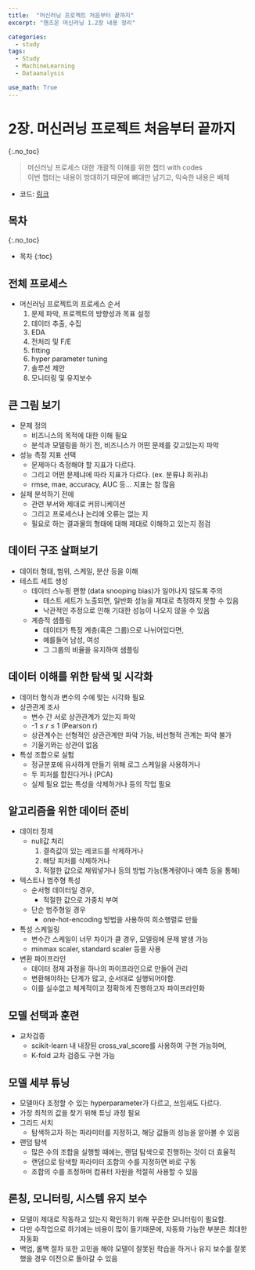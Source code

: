 ```yaml
---
title:  "머신러닝 프로젝트 처음부터 끝까지"
excerpt: "핸즈온 머신러닝 1.2장 내용 정리"

categories:
  - study
tags:
  - Study
  - MachineLearning
  - Dataanalysis

use_math: True
---
```


# 2장. 머신러닝 프로젝트 처음부터 끝까지
{:.no_toc}
> 머신러닝 프로세스 대한 개괄적 이해를 위한 챕터 with codes  
이번 챕터는 내용이 방대하기 때문에 뼈대만 남기고, 익숙한 내용은 배제

- 코드: [링크](https://github.com/Sean-Parkk/hands_on_ML_2/blob/master/code/%ED%95%B8%EC%A6%88%EC%98%A8%EB%A8%B8%EC%8B%A0%EB%9F%AC%EB%8B%9D_1%EB%B6%80_2%EC%9E%A5.ipynb)

## 목차
{:.no_toc}

* 목차
{:toc}

## 전체 프로세스

- 머신러닝 프로젝트의 프로세스 순서
    1. 문제 파악, 프로젝트의 방향성과 목표 설정
    2. 데이터 추출, 수집
    3. EDA
    4. 전처리 및 F/E
    5. fitting
    6. hyper parameter tuning
    7. 솔루션 제안
    8. 모니터링 및 유지보수

## 큰 그림 보기

- 문제 정의
    - 비즈니스의 목적에 대한 이해 필요
    - 분석과 모델링을 하기 전, 비즈니스가 어떤 문제를 갖고있는지 파악
- 성능 측정 지표 선택
    - 문제마다 측정해야 할 지표가 다르다.
    - 그리고 어떤 문제냐에 따라 지표가 다르다. (ex. 분류냐 회귀냐)
    - rmse, mae, accuracy, AUC 등... 지표는 참 많음
- 실제 분석하기 전에
    - 관련 부서와 제대로 커뮤니케이션
    - 그리고 프로세스나 논리에 오류는 없는 지
    - 필요로 하는 결과물의 형태에 대해 제대로 이해하고 있는지 점검

## 데이터 구조 살펴보기

- 데이터 형태, 범위, 스케일, 분산 등을 이해
- 테스트 세트 생성
    - 데이터 스누핑 편향 (data snooping bias)가 일어나지 않도록 주의
        - 테스트 세트가 노출되면, 일반화 성능을 제대로 측정하지 못할 수 있음
        - 낙관적인 추정으로 인해 기대한 성능이 나오지 않을 수 있음
    - 계층적 샘플링
        - 데이터가 특정 계층(혹은 그룹)으로 나뉘어있다면,
        - 예를들어 남성, 여성
        - 그 그룹의 비율을 유지하여 샘플링

## 데이터 이해를 위한 탐색 및 시각화

- 데이터 형식과 변수의 수에 맞는 시각화 필요
- 상관관계 조사
    - 변수 간 서로 상관관계가 있는지 파악
    - -1 ≤ $r$ ≤ 1 (Pearson r)
    - 상관계수는 선형적인 상관관계만 파악 가능, 비선형적 관계는 파악 불가
    - 기울기와는 상관이 없음
- 특성 조합으로 실험
    - 정규분포에 유사하게 만들기 위해 로그 스케일을 사용하거나
    - 두 피처를 합친다거나 (PCA)
    - 실제 필요 없는 특성을 삭제하거나 등의 작업 필요

## 알고리즘을 위한 데이터 준비

- 데이터 정제
    - null값 처리
        1. 결측값이 있는 레코드를 삭제하거나
        2. 해당 피처를 삭제하거나
        3. 적절한 값으로 채워넣거나 등의 방법 가능(통계량이나 예측 등을 통해)
- 텍스트나 범주형 특성
    - 순서형 데이터일 경우,
        - 적절한 값으로 가중치 부여
    - 단순 범주형일 경우
        - one-hot-encoding 방법을 사용하여 희소행렬로 만듦
- 특성 스케일링
    - 변수간 스케일이 너무 차이가 클 경우, 모델링에 문제 발생 가능
    - minmax scaler, standard scaler 등을 사용
- 변환 파이프라인
    - 데이터 정제 과정을 하나의 파이프라인으로 만들어 관리
    - 변환해야하는 단계가 많고, 순서대로 실행되어야함.
    - 이를 실수없고 체계적이고 정확하게 진행하고자 파이프라인화

## 모델 선택과 훈련

- 교차검증
    - scikit-learn 내 내장된 cross_val_score를 사용하여 구현 가능하며,
    - K-fold 교차 검증도 구현 가능

## 모델 세부 튜닝

- 모델마다 조정할 수 있는 hyperparameter가 다르고, 쓰임새도 다르다.
- 가장 최적의 값을 찾기 위해 튜닝 과정 필요
- 그리드 서치
    - 탐색하고자 하는 파라미터를 지정하고, 해당 값들의 성능을 알아볼 수 있음
- 랜덤 탐색
    - 많은 수의 조합을 실행할 때에는, 랜덤 탐색으로 진행하는 것이 더 효율적
    - 랜덤으로 탐색할 파라미터 조합의 수를 지정하면 바로 구동
    - 조합의 수를 조정하며 컴퓨터 자원을 적절히 사용할 수 있음

## 론칭, 모니터링, 시스템 유지 보수

- 모델이 제대로 작동하고 있는지 확인하기 위해 꾸준한 모니터링이 필요함.
- 다만 수작업으로 하기에는 비용이 많이 들기때문에, 자동화 가능한 부분은 최대한 자동화
- 백업, 롤백 절차 또한 고민을 해야 모델이 잘못된 학습을 하거나 유지 보수를 잘못 했을 경우 이전으로 돌아갈 수 있음
